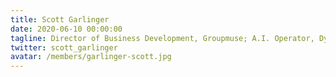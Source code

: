 ```yaml
---
title: Scott Garlinger
date: 2020-06-10 00:00:00
tagline: Director of Business Development, Groupmuse; A.I. Operator, Dynasty
twitter: scott_garlinger
avatar: /members/garlinger-scott.jpg
---
```

